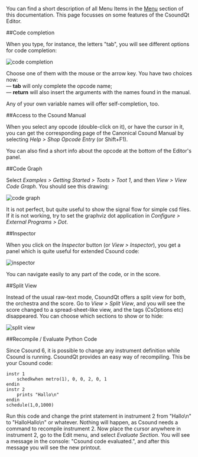 You can find a short description of all Menu Items in the [Menu](csoundqt-menus.html) section of this documentation. This page focusses on some features of the CsoundQt Editor.

##Code completion

When you type, for instance, the letters "tab", you will see different options for code completion:

![code completion](|filename|/images/doc_editor_01.png)

Choose one of them with the mouse or the arrow key. You have two choices now:  
— **tab** will only complete the opcode name;  
— **return** will also insert the arguments with the names found in the manual.

Any of your own variable names will offer self-completion, too.


##Access to the Csound Manual

When you select any opcode (double-click on it), or have the cursor in it, you can get the corresponding page of the Canonical Csound Manual by selecting *Help > Shop Opcode Entry* (or Shift+F1).

You can also find a short info about the opcode at the bottom of the Editor's panel.


##Code Graph

Select *Examples > Getting Started > Toots > Toot 1*, and then *View > View Code Graph*. You should see this drawing:

![code graph](|filename|/images/doc_editor_02.png)

It is not perfect, but quite useful to show the signal flow for simple csd files. If it is not working, try to set the graphviz dot application in *Configure > External Programs > Dot*.


##Inspector

When you click on the *Inspector* button (or *View > Inspector*), you get a panel which is quite useful for extended Csound code:

![inspector](|filename|/images/doc_editor_03.png)

You can navigate easily to any part of the code, or in the score.


##Split View

Instead of the usual raw-text mode, CsoundQt offers a split view for both, the orchestra and the score. Go to *View > Split View*, and you will see the score changed to a spread-sheet-like view, and the tags (CsOptions etc) disappeared. You can choose which sections to show or to hide:

![split view](|filename|/images/doc_editor_04.png)


##Recompile / Evaluate Python Code

Since Csound 6, it is possible to change any instrument definition while Csound is running. CsoundQt provides an easy way of recompiling. This be your Csound code:

    instr 1
        schedkwhen metro(1), 0, 0, 2, 0, 1
    endin
    instr 2
        prints "Hallo\n"
    endin
    schedule(1,0,1000)

Run this code and change the print statement in instrument 2 from "Hallo\n" to "HalloHallo\n" or whatever. Nothing will happen, as Csound needs a command to recompile instrument 2. Now place the cursor anywhere in instrument 2, go to the Edit menu, and select *Evaluate Section*. You will see a message in the console: "Csound code evaluated.", and after this message you will see the new printout.
